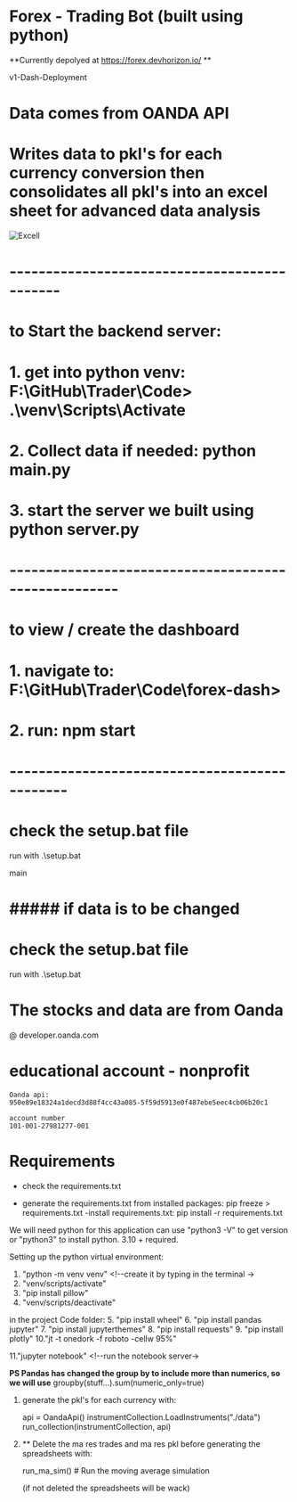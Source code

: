 # Forex - Trading Bot (built using python)

**Currently depolyed at 
https://forex.devhorizon.io/ **

 v1-Dash-Deployment
# Data comes from OANDA API

# Writes data to pkl's for each currency conversion then consolidates all pkl's into an excel sheet for advanced data analysis
![Excell](https://github.com/user-attachments/assets/a3692d15-4493-4f38-8289-c5b2e00387c1)



# ---------------------------------------------

# to Start the backend server:

# 1. get into python venv: F:\GitHub\Trader\Code> .\venv\Scripts\Activate

# 2. Collect data if needed: python main.py

# 3. start the server we built using python server.py

# -----------------------------------------------------

# to view / create the dashboard

# 1. navigate to: F:\GitHub\Trader\Code\forex-dash>

# 2. run: npm start

# ----------------------------------------------



# check the setup.bat file 
run with .\setup.bat





 main

# ##### if data is to be changed

# check the setup.bat file

run with .\setup.bat

# The stocks and data are from Oanda

@ developer.oanda.com
# educational account - nonprofit 

    Oanda api:
    950e89e18324a1decd3d88f4cc43a085-5f59d5913e0f487ebe5eec4cb06b20c1

    account number
    101-001-27981277-001

# Requirements

- check the requirements.txt

- generate the requirements.txt from installed packages: pip freeze > requirements.txt
  -install requirements.txt: pip install -r requirements.txt

We will need python for this application
can use "python3 -V" to get version or "python3" to install
python. 3.10 + required.

Setting up the python virtual environment:

1.  "python -m venv venv" <!--create it by typing in the terminal ->
2.  "venv/scripts/activate" <!--run the script-->
3.  "pip install pillow"
4.  "venv/scripts/deactivate" <!--run the script to deactivate the virtual environment-->

in the project Code folder: <!--"cd code"--> 5. "pip install wheel" 6. "pip install pandas jupyter" 7. "pip install jupyterthemes" 8. "pip install requests" 9. "pip install plotly"
10."jt -t onedork -f roboto -cellw 95%" <!--chosen theme of jupyter, cell width 95%  -->

11."jupyter notebook" <!--run the notebook server->

**PS Pandas has changed the group by to include more than numerics,
so we will use** groupby(stuff...).sum(numeric_only=true)

1. generate the pkl's for each currency with:

   api = OandaApi()
   instrumentCollection.LoadInstruments("./data")
   run_collection(instrumentCollection, api)

2. \*\* Delete the ma res trades and ma res pkl before generating the spreadsheets with:

   run_ma_sim() # Run the moving average simulation

   (if not deleted the spreadsheets will be wack)
